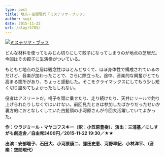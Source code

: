 ```yaml
---
type: post
title: 地点＋空間現代『ミステリヤ・ブッフ』
author: sugi
date: 2015-11-22
url: /play/5785/
---
```

<a href="http://i0.wp.com/asharpminor.com/wp-content/uploads/2015/11/buff-flyer.jpg" onclick="_gaq.push(['_trackEvent', 'outbound-article', 'http://asharpminor.com/wp-content/uploads/2015/11/buff-flyer.jpg', '']);" ><img src="http://i0.wp.com/asharpminor.com/wp-content/uploads/2015/11/buff-flyer.jpg?resize=202%2C300" alt="ミステリヤ・ブッフ" class="alignleft size-medium wp-image-5786" data-recalc-dims="1" /></a>

どんな材料を使ってもみじん切りにして餃子になってしまうのが地点の芝居だ。今回はその餃子に生演奏がついている。

もともと地点の芝居は観念性はほとんどなくて、ほぼ身体性で構成されているのだけど、音楽が加わったことで、さらに際立った。途中、音楽的な興奮がとても高まる箇所があり、ちょっと感動した。そこをクライマックスにしてもう少し短く切り詰めてもよかったもしれない。

役者はアスリートだ。椅子を頭に乗せたり、走り続けたり、天井にリールで釣り上げられたりしなくてはいけない。前回見たときは参加したばかりだったせいか裏方的におとなしくしていた白髪頭の小河原さんが今回大活躍していてよかった。

**作：ウラジミール・マヤコフスキー（訳：小笠原豊樹）、演出：三浦基／にしすがも創造舎／自由席3400円／2015-11-22 19:30／★★**

**出演：安部聡子、石田大、小河原康二、窪田史恵、河野早紀、小林洋平、（音楽：空間現代）**
